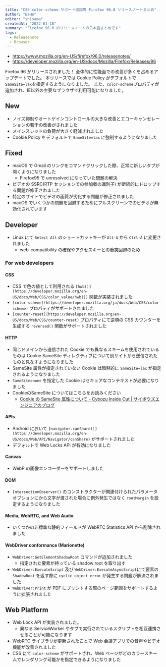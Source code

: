 ```yaml
---
title: "CSS color-scheme サポート追加等 Firefox 96.0 リリースノートまとめ"
author: "BaHo"
editor: "shisama"
createdAt: "2022-01-18"
summary: "Firefox 96.0 のリリースノートの日本語まとめです"
tags:
  - Releasenote
  - Browser
---
```


- https://www.mozilla.org/en-US/firefox/96.0/releasenotes/
- https://developer.mozilla.org/en-US/docs/Mozilla/Firefox/Releases/96

Firefox 96 がリリースされました！
全体的に性能面での改善が多くを占めるアップデートでした。
本リリースでは Cookie Policy がデフォルトで `SameSite=lax`を指定するようになりました。
また、`color-scheme`プロパティが追加され、IE以外の主要なブラウザで利用可能になりました。

## New

- ノイズ抑制やオートゲインコントロールの大きな改善とエコーキャンセレーションの若干の改善がされました
- メインスレッドの負荷が大きく軽減されました
- Cookie Policy をデフォルトで `SameSite=lax` に強制するようになりました

## Fixed

- macOS で Gmail のリンクをコマンドクリックした際、正常に新しいタブが開くようになりました
  - Firefox95 で unresolved になっていた問題の解決
- ビデオの SSRC(RTP セッションでの参加者の識別子) が断続的にドロップする問題が修正されました
- 特定のサイトでビデオの画質が劣化する問題が修正されました
- macOS でいくつかの問題を回避するためにフルスクリーンでのビデオが無効化されています

## Developer

- Linux にて `Select All` のショートカットキーが `Alt-A` から `Ctrl-A` に変更されました
  - web-compatibility の確保やアクセスキーとの衝突回避のため

### For web developers

#### CSS

- CSS で色の値として利用される `[hwb()](https://developer.mozilla.org/en-US/docs/Web/CSS/color_value/hwb())` 関数が実装されました
- `[color-scheme](https://developer.mozilla.org/ja/docs/Web/CSS/color-scheme)` プロパティがサポートされました
- `[counter-reset](https://developer.mozilla.org/en-US/docs/Web/CSS/counter-reset)` プロパティにて逆順の CSS カウンターを生成する `reversed()` 関数がサポートされました

#### HTTP

- 同じドメインから送信された Cookie でも異なるスキームを使用されているものは Cookie SameSite ディレクティブについて別サイトから送信されたものと見なすようになりました
- SameSite 属性が指定されていない Cookie は暗黙的に `SameSite=lax` が指定されるようになりました
- `SameSite=none` を指定した Cookie はセキュアなコンテキストが必要になりました
- CookieのSameSite についてはこちらをお読みください
  - [Cookie の SameSite 属性について - Cybozu Inside Out | サイボウズエンジニアのブログ](https://blog.cybozu.io/entry/2020/05/07/080000)

#### APIs

- Android において `[navigator.canShare()](https://developer.mozilla.org/en-US/docs/Web/API/Navigator/canShare)` がサポートされました
- デフォルトで Web Locks API が有効になりました

#### Canvas

- WebP の画像エンコーダーをサポートしました

#### DOM

- `IntersectionObserver()` のコンストラクターが関連付けられたパラメータオプションにから文字が渡された場合に例外発生ではなく `rootMargin` を設定するようになりました

#### Media, WebRTC, and Web Audio

- いくつかの非標準な静的フィールドが WebRTC Statistics API から削除されました

#### WebDriver conformance (Marionette)

- `WebDriver:GetElementShadowRoot` コマンドが追加されました
  - 指定された要素が持っている shadow root を取り出す
- `WebDriver:ExecuteScript` 及び `WebDriver:ExecuteAsyncScript`にて要素の `ShadowRoot` を返す際に `cyclic object error` が発生する問題が解決されました
- `WebDriver:Print` が PDF にプリントする際のページ範囲をサポートするように拡張されました

## Web Platform

- Web Lock API が実装されました。
  - 異なる ServiceWorker やタブで実行されているスクリプトを相互連携させることが可能になります
- WebRTC ライブラリが更新されたことで Web 会議アプリでの音声やビデオ機能が改善されました
- CSS にて `color-scheme` がサポートされ、Web ページがどのカラースキームでレンダリング可能かを指定できるようになりました
